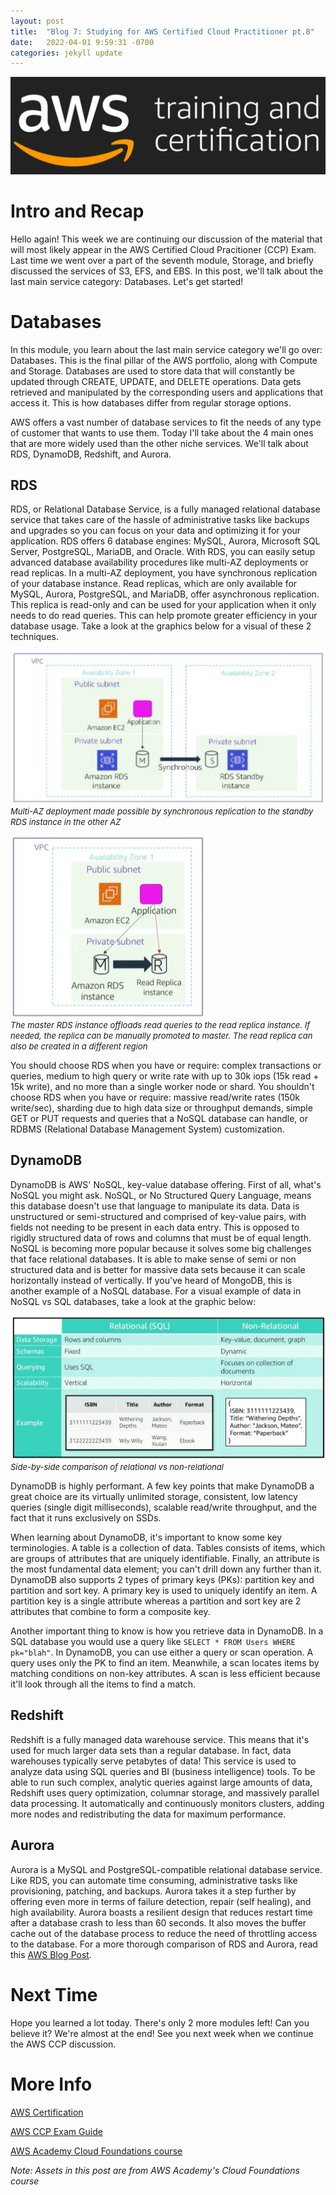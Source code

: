 ```yaml
---
layout: post
title:  "Blog 7: Studying for AWS Certified Cloud Practitioner pt.8"
date:   2022-04-01 9:59:31 -0700
categories: jekyll update
---
```

![AWS Training and Certification](/assets/aws-training-and-certification.jpg)
# **Intro and Recap**
Hello again! This week we are continuing our discussion of the material that will most likely appear in the AWS Certified Cloud Pracitioner (CCP) Exam. Last time we went over a part of the seventh module, Storage, and briefly discussed the services of S3, EFS, and EBS.  In this post, we'll talk about the last main service category: Databases. Let's get started!

# **Databases** 
In this module, you learn about the last main service category we'll go over: Databases. This is the final pillar of the AWS portfolio, along with Compute and Storage. Databases are used to store data that will constantly be updated through CREATE, UPDATE, and DELETE operations. Data gets retrieved and manipulated by the corresponding users and applications that access it. This is how databases differ from regular storage options.

AWS offers a vast number of database services to fit the needs of any type of customer that wants to use them. Today I'll take about the 4 main ones that are more widely used than the other niche services. We'll talk about RDS, DynamoDB, Redshift, and Aurora.

## **RDS** 
RDS, or Relational Database Service, is a fully managed relational database service that takes care of the hassle of administrative tasks like backups and upgrades so you can focus on your data and optimizing it for your application. RDS offers 6 database engines: MySQL, Aurora, Microsoft SQL Server, PostgreSQL, MariaDB, and Oracle. With RDS, you can easily setup advanced database availability procedures like multi-AZ deployments or read replicas. In a multi-AZ deployment, you have synchronous replication of your database instance. Read replicas, which are only available for MySQL, Aurora, PostgreSQL, and MariaDB, offer asynchronous replication. This replica is read-only and can be used for your application when it only needs to do read queries. This can help promote greater efficiency in your database usage. Take a look at the graphics below for a visual of these 2 techniques.

![RDS Multi-AZ Deployment](/assets/aws-rds-multi-az.jpg)<br/><font size="2.75px"><em>Multi-AZ deployment made possible by synchronous replication to the standby RDS instance in the other AZ</em></font>

![RDS Read Replica](/assets/aws-rds-read-replica.jpg)<br/><font size="2.75px"><em>The master RDS instance offloads read queries to the read replica instance. If needed, the replica can be manually promoted to master. The read replica can also be created in a different region </em></font>

You should choose RDS when you have or require: complex transactions or queries, medium to high query or write rate with up to 30k iops (15k read + 15k write), and no more than a single worker node or shard. You shouldn't choose RDS when you have or require: massive read/write rates (150k write/sec), sharding due to high data size or throughput demands, simple GET or PUT requests and queries that a NoSQL database can handle, or RDBMS (Relational Database Management System) customization.

## **DynamoDB**
DynamoDB is AWS' NoSQL, key-value database offering. First of all, what's NoSQL you might ask. NoSQL, or No Structured Query Language, means this database doesn't use that language to manipulate its data. Data is unstructured or semi-structured and comprised of key-value pairs, with fields not needing to be present in each data entry. This is opposed to rigidly structured data of rows and columns that must be of equal length. NoSQL is becoming more popular because it solves some big challenges that face relational databases. It is able to make sense of semi or non structured data and is better for massive data sets because it can scale horizontally instead of vertically. If you've heard of MongoDB, this is another example of a NoSQL database. For a visual example of data in NoSQL vs SQL databases, take a look at the graphic below:

![Relational vs Non-Relational](/assets/aws-relational-vs-non-relational.jpg)<br/><font size="2.75px"><em>Side-by-side comparison of relational vs non-relational</em></font>

DynamoDB is highly performant. A few key points that make DynamoDB a great choice are its virtually unlimited storage, consistent, low latency queries (single digit milliseconds), scalable read/write throughput, and the fact that it runs exclusively on SSDs. 

When learning about DynamoDB, it's important to know some key terminologies. A table is a collection of data. Tables consists of items, which are groups of attributes that are uniquely identifiable. Finally, an attribute is the most fundamental data element; you can't drill down any further than it. DynamoDB also supports 2 types of primary keys (PKs): partition key and partition and sort key. A primary key is used to uniquely identify an item. A partition key is a single attribute whereas a partition and sort key are 2 attributes that combine to form a composite key.

Another important thing to know is how you retrieve data in DynamoDB. In a SQL database you would use a query like `SELECT * FROM Users WHERE pk="blah"`. In DynamoDB, you can use either a query or scan operation. A query uses only the PK to find an item. Meanwhile, a scan locates items by matching conditions on non-key attributes. A scan is less efficient because it'll look through all the items to find a match.

## **Redshift**
Redshift is a fully managed data warehouse service. This means that it's used for much larger data sets than a regular database. In fact, data warehouses typically serve petabytes of data! This service is used to analyze data using SQL queries and BI (business intelligence) tools. To be able to run such complex, analytic queries against large amounts of data, Redshift uses query optimization, columnar storage, and massively parallel data processing. It automatically and continuously monitors clusters, adding more nodes and redistributing the data for maximum performance. 

## **Aurora**
Aurora is a MySQL and PostgreSQL-compatible relational database service. Like RDS, you can automate time consuming, administrative tasks like provisioning, patching, and backups. Aurora takes it a step further by offering even more in terms of failure detection, repair (self healing), and high availability. Aurora boasts a resilient design that reduces restart time after a database crash to less than 60 seconds. It also moves the buffer cache out of the database process to reduce the need of throttling access to the database. For a more thorough comparison of RDS and Aurora, read this [AWS Blog Post](https://aws.amazon.com/blogs/database/is-amazon-rds-for-postgresql-or-amazon-aurora-postgresql-a-better-choice-for-me/).

# **Next Time**
Hope you learned a lot today. There's only 2 more modules left! Can you believe it? We're almost at the end! See you next week when we continue the AWS CCP discussion.

# **More Info**
[AWS Certification](https://aws.amazon.com/certification/)

[AWS CCP Exam Guide](https://d1.awsstatic.com/training-and-certification/docs-cloud-practitioner/AWS-Certified-Cloud-Practitioner_Exam-Guide.pdf)

[AWS Academy Cloud Foundations course](https://aws.amazon.com/training/awsacademy/)

*Note: Assets in this post are from AWS Academy's Cloud Foundations course*